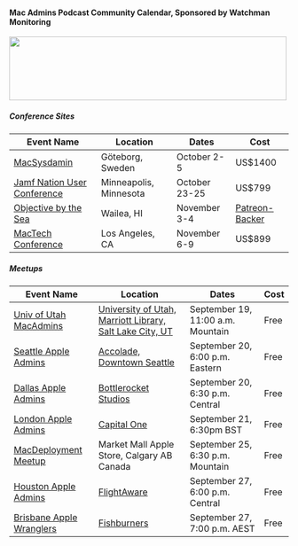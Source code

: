 #### Mac Admins Podcast Community Calendar, Sponsored by Watchman Monitoring

[<img src="https://podcast.macadmins.org/wp-content/uploads/2017/06/Watchman-Monitoring-logo-blue.png" alt="" width="500" height="115" />](https://www.watchmanmonitoring.com)
 
##### Conference Sites

| Event Name | Location | Dates | Cost |
|------------|----------|-------|------|
| [MacSysdamin](https://macsysadmin.se) | Göteborg, Sweden | October 2-5 | US$1400 |
| [Jamf Nation User Conference](https://www.jamf.com/events/jamf-nation-user-conference/2018/) | Minneapolis, Minnesota | October 23-25 | US$799 |
| [Objective by the Sea](https://objectivebythesea.com) | Wailea, HI | November 3-4 | [Patreon-Backer](https://objectivebythesea.com/attending.html) |
| [MacTech Conference](https://conference.mactech.com) | Los Angeles, CA | November 6-9 | US$899 |

##### Meetups

| Event Name | Location | Dates | Cost |
|------------|----------|-------|------|
| [Univ of Utah MacAdmins](https://apple.lib.utah.edu/septemeber-2018-macadmins-meeting/) | [University of Utah, Marriott Library, Salt Lake City, UT](https://goo.gl/maps/RsnVkkVX68q) | September 19, 11:00 a.m. Mountain | Free |
| [Seattle Apple Admins](https://www.meetup.com/Seattle-Apple-Admins/) | [Accolade, Downtown Seattle](https://www.google.com/maps/search/?api=1&query=47.611446%2C-122.332756) | September 20, 6:00 p.m. Eastern | Free |
| [Dallas Apple Admins](http://dallasappleadmins.org/2018-09-12/Sept-2018-Meetup) | [Bottlerocket Studios](https://goo.gl/maps/zJAoMTafkHD2) | September 20, 6:30 p.m. Central | Free |
| [London Apple Admins](http://www.londonappleadmins.org.uk/events/21st-september-2018-meet-up-capital-one/) | [Capital One](https://goo.gl/maps/e2VtZSUtKCE2) | September 21, 6:30pm BST | Free |
| [MacDeployment Meetup](http://macdeployment.ca) | Market Mall Apple Store, Calgary AB Canada | September 25, 6:30 p.m. Mountain | Free |
| [Houston Apple Admins](https://houstonappleadmins.org/September-Meetup/) | [FlightAware](https://goo.gl/maps/XQ3wqBddPUP2) | September 27, 6:00 p.m. Central | Free |
| [Brisbane Apple Wranglers](https://baw-sep-18.eventbrite.com.au/) | [Fishburners](https://goo.gl/maps/mhsXQVToNdv) | September 27, 7:00 p.m. AEST | Free |
